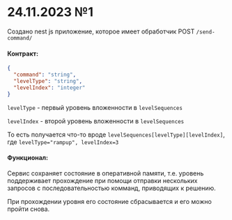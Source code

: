 # 24.11.2023 №1

Создано nest js приложение, которое имеет обработчик POST `/send-command/` 

#### Контракт:

```json
{
  "command": "string",
  "levelType": "string",
  "levelIndex": "integer"
}
```

`levelType` - первый уровень вложенности в `levelSequences`

`levelIndex` - второй уровень вложенности в `levelSequences`

То есть получается что-то вроде `levelSequences[levelType][levelIndex]`, где `levelType="rampup", levelIndex=3`


#### Функционал:

Сервис сохраняет состояние в оперативной памяти, т.е. уровень поддерживает прохождение при помощи отправки нескольких запросов с последовательностью комманд, приводящих к решению.

При прохождении уровня его состояние сбрасывается и его можно пройти снова.